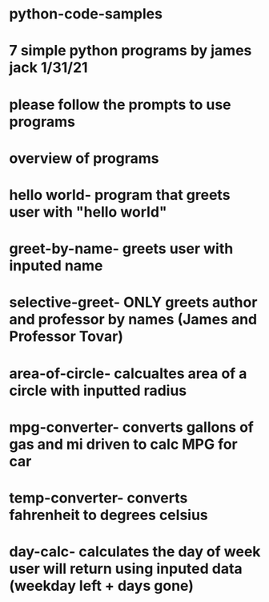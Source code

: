 # python-code-samples
# 7 simple python programs by james jack 1/31/21
# please follow the prompts to use programs 
# overview of programs
  # hello world- program that greets user with "hello world"
  # greet-by-name- greets user with inputed name
  # selective-greet- ONLY greets author and professor by names (James and Professor Tovar) 
  # area-of-circle- calcualtes area of a circle with inputted radius
  # mpg-converter- converts gallons of gas and mi driven to calc MPG for car
  # temp-converter- converts fahrenheit to degrees celsius 
  # day-calc- calculates the day of week user will return using inputed data (weekday left + days gone)
